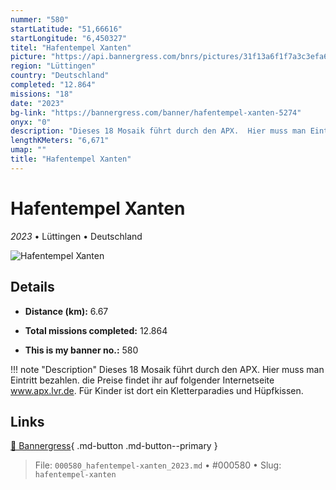 ```yaml
---
nummer: "580"
startLatitude: "51,66616"
startLongitude: "6,450327"
titel: "Hafentempel Xanten"
picture: "https://api.bannergress.com/bnrs/pictures/31f13a6f1f7a3c3efa65aaf090a76874"
region: "Lüttingen"
country: "Deutschland"
completed: "12.864"
missions: "18"
date: "2023"
bg-link: "https://bannergress.com/banner/hafentempel-xanten-5274"
onyx: "0"
description: "Dieses 18 Mosaik führt durch den APX.  Hier muss man Eintritt bezahlen. die Preise findet ihr auf folgender Internetseite www.apx.lvr.de. Für Kinder ist dort ein Kletterparadies und Hüpfkissen."
lengthKMeters: "6,671"
umap: ""
title: "Hafentempel Xanten"
---
```

# Hafentempel Xanten

*2023* • Lüttingen • Deutschland

![Hafentempel Xanten](https://api.bannergress.com/bnrs/pictures/31f13a6f1f7a3c3efa65aaf090a76874)

## Details
- **Distance (km):** 6.67

- **Total missions completed:** 12.864
- **This is my banner no.:** 580


!!! note "Description"
    Dieses 18 Mosaik führt durch den APX.  Hier muss man Eintritt bezahlen. die Preise findet ihr auf folgender Internetseite www.apx.lvr.de. Für Kinder ist dort ein Kletterparadies und Hüpfkissen.



## Links
[🔗 Bannergress](https://bannergress.com/banner/hafentempel-xanten-5274){ .md-button .md-button--primary }



> File: `000580_hafentempel-xanten_2023.md` • #000580 • Slug: `hafentempel-xanten`
